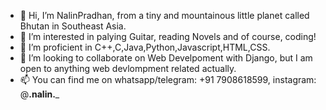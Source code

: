 - 👋 Hi, I’m NalinPradhan, from a tiny and mountainous little planet called Bhutan in Southeast Asia.
- 👀 I’m interested in palying Guitar, reading Novels and of course, coding!
- 🌱 I’m proficient in C++,C,Java,Python,Javascript,HTML,CSS.
- 💞️ I’m looking to collaborate on Web Develpoment with Django, but I am open to anything web devlompment related actually.
- 📫 You can find me on whatsapp/telegram: +91 7908618599, instagram: @__.nalin.___

<!---
NalinPradhan/NalinPradhan is a ✨ special ✨ repository because its `README.md` (this file) appears on your GitHub profile.
You can click the Preview link to take a look at your changes.
--->

